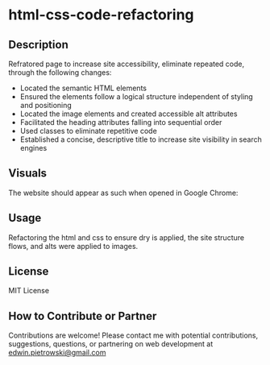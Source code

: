 # html-css-code-refactoring

## Description

Refratored page to increase site accessibility, eliminate repeated code, through the following changes:

- Located the semantic HTML elements
- Ensured the elements follow a logical structure independent of styling and positioning
- Located the image elements and created accessible alt attributes
- Facilitated the heading attributes falling into sequential order
- Used classes to eliminate repetitive code
- Established a concise, descriptive title to increase site visibility in search engines

## Visuals

The website should appear as such when opened in Google Chrome:

## Usage

Refactoring the html and css to ensure dry is applied, the site structure flows, and alts were applied to images.

## License

MIT License

## How to Contribute or Partner

Contributions are welcome! Please contact me with potential contributions, suggestions, questions, or partnering on web development at edwin.pietrowski@gmail.com
